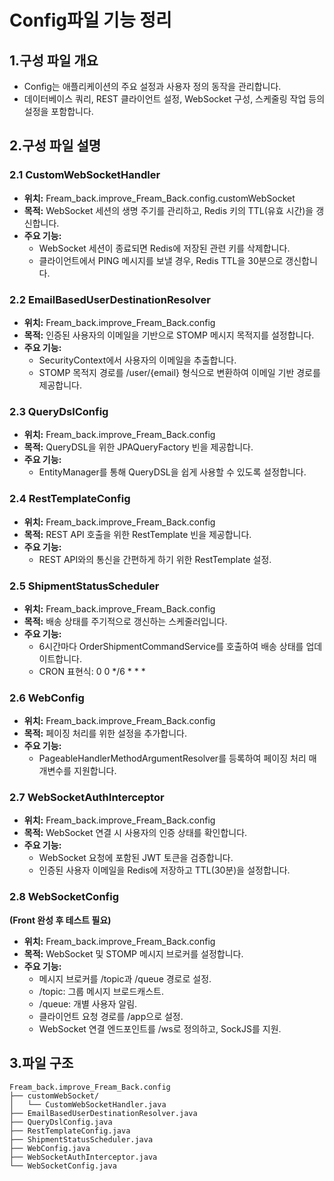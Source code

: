 # Config파일 기능 정리

## 1.구성 파일 개요
- Config는 애플리케이션의 주요 설정과 사용자 정의 동작을 관리합니다. 
- 데이터베이스 쿼리, REST 클라이언트 설정, WebSocket 구성, 스케줄링 작업 등의 설정을 포함합니다.

## 2.구성 파일 설명

### 2.1 CustomWebSocketHandler
- **위치:** Fream_back.improve_Fream_Back.config.customWebSocket
- **목적:** WebSocket 세션의 생명 주기를 관리하고, Redis 키의 TTL(유효 시간)을 갱신합니다.
- **주요 기능:**
    - WebSocket 세션이 종료되면 Redis에 저장된 관련 키를 삭제합니다.
    - 클라이언트에서 PING 메시지를 보낼 경우, Redis TTL을 30분으로 갱신합니다.

### 2.2 EmailBasedUserDestinationResolver
- **위치:** Fream_back.improve_Fream_Back.config
- **목적:** 인증된 사용자의 이메일을 기반으로 STOMP 메시지 목적지를 설정합니다.
- **주요 기능:**
    - SecurityContext에서 사용자의 이메일을 추출합니다.
    - STOMP 목적지 경로를 /user/{email} 형식으로 변환하여 이메일 기반 경로를 제공합니다.

### 2.3 QueryDslConfig
- **위치:** Fream_back.improve_Fream_Back.config
- **목적:** QueryDSL을 위한 JPAQueryFactory 빈을 제공합니다.
- **주요 기능:**
    - EntityManager를 통해 QueryDSL을 쉽게 사용할 수 있도록 설정합니다.

### 2.4 RestTemplateConfig
- **위치:** Fream_back.improve_Fream_Back.config
- **목적:** REST API 호출을 위한 RestTemplate 빈을 제공합니다.
- **주요 기능:**
    - REST API와의 통신을 간편하게 하기 위한 RestTemplate 설정.

### 2.5 ShipmentStatusScheduler
- **위치:** Fream_back.improve_Fream_Back.config
- **목적:** 배송 상태를 주기적으로 갱신하는 스케줄러입니다.
- **주요 기능:**
    - 6시간마다 OrderShipmentCommandService를 호출하여 배송 상태를 업데이트합니다.
    - CRON 표현식: 0 0 */6 * * *

### 2.6 WebConfig
- **위치:** Fream_back.improve_Fream_Back.config
- **목적:** 페이징 처리를 위한 설정을 추가합니다.
- **주요 기능:**
    - PageableHandlerMethodArgumentResolver를 등록하여 페이징 처리 매개변수를 지원합니다.

### 2.7 WebSocketAuthInterceptor
- **위치:** Fream_back.improve_Fream_Back.config
- **목적:** WebSocket 연결 시 사용자의 인증 상태를 확인합니다.
- **주요 기능:**
    - WebSocket 요청에 포함된 JWT 토큰을 검증합니다.
    - 인증된 사용자 이메일을 Redis에 저장하고 TTL(30분)을 설정합니다.

### 2.8 WebSocketConfig
**(Front 완성 후 테스트 필요)**
- **위치:** Fream_back.improve_Fream_Back.config
- **목적:** WebSocket 및 STOMP 메시지 브로커를 설정합니다.
- **주요 기능:**
    - 메시지 브로커를 /topic과 /queue 경로로 설정.
    - /topic: 그룹 메시지 브로드캐스트.
    - /queue: 개별 사용자 알림.
    - 클라이언트 요청 경로를 /app으로 설정.
    - WebSocket 연결 엔드포인트를 /ws로 정의하고, SockJS를 지원.

## 3.파일 구조 
```
Fream_back.improve_Fream_Back.config
├── customWebSocket/
│   └── CustomWebSocketHandler.java
├── EmailBasedUserDestinationResolver.java
├── QueryDslConfig.java
├── RestTemplateConfig.java
├── ShipmentStatusScheduler.java
├── WebConfig.java
├── WebSocketAuthInterceptor.java
└── WebSocketConfig.java
```